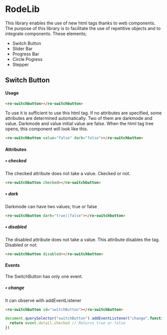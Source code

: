 # RodeLib
This library enables the use of new html tags thanks to web components. The purpose of this library is to facilitate the use of repetitive objects and to integrate components. These elements;
- Switch Button
- Slider Bar
- Progress Bar
- Circle Pogress
- Stepper

## Switch Button
#### Usage
```html
<ro-switchbutton></ro-switchbutton>
```
To use it is sufficient to use this html tag. If no attributes are specified, some attributes are determined automatically. Two of them are darkmode and value.
Darkmode and value initial value are false. When the html tag tree opens, this component will look like this.
```html
<ro-switchbutton value="false" dark="false"></ro-switchbutton>
```
#### Attributes
##### • checked
The checked attribute does not take a value. Ckecked or not.
```html
<ro-switchbutton checked></ro-switchbutton>
```
##### • dark
Darkmode can have two values; true or false
```html
<ro-switchbutton dark="true||false"></ro-switchbutton>
```
##### • disabled
The disabled attribute does not take a value. This attribute disables the tag. Disabled or not.
```html
<ro-switchbutton disabled></ro-switchbutton>
```
#### Events
The SwitchButton has only one event. 
##### • change
It can observe with addEventListener
```html
<ro-switchbutton id="switchButton"></ro-switchbutton>
```
```js
document.querySelector("switchButton").addEventListener("change",function(event){
  return event.detail.checked // Returns true or false
})
```
